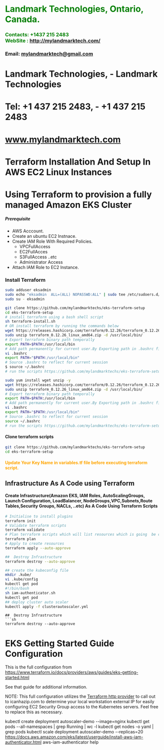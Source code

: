 #  **<span style="color:green">Landmark Technologies, Ontario, Canada.</span>**
### **<span style="color:green">Contacts: +1437 215 2483<br> WebSite : <http://mylandmarktech.com/></span>**
### **Email: mylandmarktech@gmail.com**
# Landmark Technologies,  -    Landmark Technologies 
# Tel: +1 437 215 2483,   -     +1 437 215 2483 
#    www.mylandmarktech.com 
# Terraform Installation And Setup In AWS EC2 Linux Instances
#  Using Terraform to provision a fully managed Amazon EKS Cluster

##### Prerequisite
+ AWS Acccount.
+ Create an ubuntu EC2 Instnace.
+ Create IAM Role With Required Policies.
   + VPCFullAccess
   + EC2FullAcces
   + S3FullAccess  ..etc
   + Administrator Access
+ Attach IAM Role to EC2 Instance.

### Install Terraform
```sh
sudo adduser eksadmin
sudo echo "eksadmin  ALL=(ALL) NOPASSWD:ALL" | sudo tee /etc/sudoers.d/eksadmin
sudo su - eksadmin
```
``` sh
git clone https://github.com/mylandmarktechs/eks-terraform-setup
cd eks-terraform-setup
# install terraform using a bash shell script
sh terraform-install.sh
# OR install terraform by running the commands below
wget https://releases.hashicorp.com/terraform/0.12.26/terraform_0.12.26_linux_amd64.zip
sudo unzip terraform_0.12.26_linux_amd64.zip -d /usr/local/bin/
# Export terraform binary path temporally
export PATH=$PATH:/usr/local/bin
# Add path permanently for current user.By Exporting path in .bashrc file at end of file.
vi .bashrc
export PATH="$PATH:/usr/local/bin"
# Source .bashrc to reflect for current session
$ source ~/.bashrc  
# run the scripts https://github.com/mylandmarktechs/eks-terraform-setup/blob/main/terraform-install.sh

sudo yum install wget unzip -y
wget https://releases.hashicorp.com/terraform/0.12.26/terraform_0.12.26_linux_amd64.zip
sudo unzip terraform_0.12.26_linux_amd64.zip -d /usr/local/bin/
# Export terraform binary path temporally
export PATH=$PATH:/usr/local/bin
# Add path permanently for current user.By Exporting path in .bashrc file at end of file.
vi .bashrc
export PATH="$PATH:/usr/local/bin"
# Source .bashrc to reflect for current session
source ~/.bashrc  
# run the scripts https://github.com/mylandmarktechs/eks-terraform-setup/blob/main/terraform-install.sh
```
#### Clone terraform scripts
``` sh
git clone https://github.com/mylandmarktechs/eks-terraform-setup
cd eks-terraform-setup
```
#### <span style="color:orange">Update Your Key Name in variables.tf file before executing terraform script.</span>
## Infrastructure As A Code using Terraform
#### Create Infrastructure(Amazon EKS, IAM Roles, AutoScalingGroups, Launch Configuration, LoadBalancer, NodeGroups,VPC,Subnets,Route Tables,Security Groups, NACLs, ..etc) As A Code Using Terraform Scripts
``` sh
# Initialise to install plugins
terraform init 
# Validate terraform scripts
terraform validate 
# Plan terraform scripts which will list resources which is going  be created.
terraform plan 
# Apply to create resources
terraform apply --auto-approve
```

```sh
##  Destroy Infrastructure  
terraform destroy --auto-approve

## create the kubeconfig file  
mkdir .kube/ 
vi .kube/config
kubectl get pod
#!/bin/bash 
sh iam-authenticator.sh 
kubectl get pod
## deploy cluster auto scaler
kubectl apply -f clusterautoscaler.yml

 ```
```
##  Destroy Infrastructure  
```sh
terraform destroy --auto-approve 
```


# EKS Getting Started Guide Configuration

This is the full configuration from https://www.terraform.io/docs/providers/aws/guides/eks-getting-started.html

See that guide for additional information.

NOTE: This full configuration utilizes the [Terraform http provider](https://www.terraform.io/docs/providers/http/index.html) to call out to icanhazip.com to determine your local workstation external IP for easily configuring EC2 Security Group access to the Kubernetes servers. Feel free to replace this as necessary.


kubectl create deployment autoscaler-demo --image=nginx
kubectl get pods --all-namespaces | grep Running | wc -l
kubectl get nodes -o yaml | grep pods
kubectl scale deployment autoscaler-demo --replicas=20
https://docs.aws.amazon.com/eks/latest/userguide/install-aws-iam-authenticator.html
aws-iam-authenticator help
